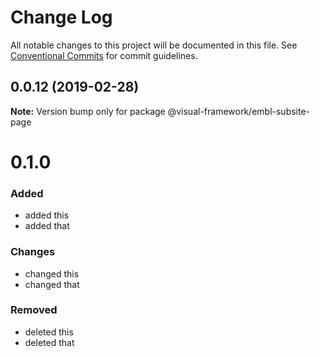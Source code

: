 # Change Log

All notable changes to this project will be documented in this file.
See [Conventional Commits](https://conventionalcommits.org) for commit guidelines.

## 0.0.12 (2019-02-28)

**Note:** Version bump only for package @visual-framework/embl-subsite-page





# 0.1.0

### Added
- added this
- added that

### Changes

- changed this
- changed that

### Removed

- deleted this
- deleted that
